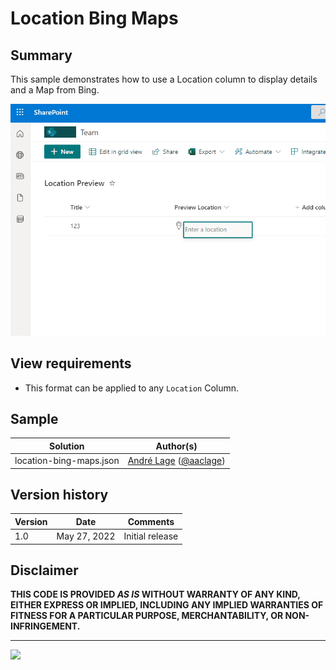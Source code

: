 # Location Bing Maps

## Summary
This sample demonstrates how to use a Location column to display details and a Map from Bing.

![screenshot of the sample](./assets/screenshot.gif)

## View requirements
- This format can be applied to any `Location` Column.

## Sample

Solution|Author(s)
--------|---------
location-bing-maps.json | [André Lage](https://github.com/aaclage) ([@aaclage](https://twitter.com/aaclage))

## Version history

Version|Date|Comments
-------|----|--------
1.0|May 27, 2022|Initial release

## Disclaimer
**THIS CODE IS PROVIDED *AS IS* WITHOUT WARRANTY OF ANY KIND, EITHER EXPRESS OR IMPLIED, INCLUDING ANY IMPLIED WARRANTIES OF FITNESS FOR A PARTICULAR PURPOSE, MERCHANTABILITY, OR NON-INFRINGEMENT.**

---

<img src="https://pnptelemetry.azurewebsites.net/list-formatting/column-samples/location-bing-maps" />